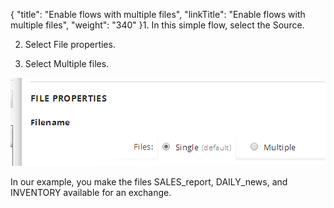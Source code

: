 {
    "title": "Enable flows with multiple files",
    "linkTitle": "Enable flows with multiple files",
    "weight": "340"
}1.  In this simple flow, select the Source.

2.  Select File properties.

3.  Select Multiple files.



![](multiple_files.png)



In our example, you make the files SALES\_report, DAILY\_news, and INVENTORY available for an exchange.

